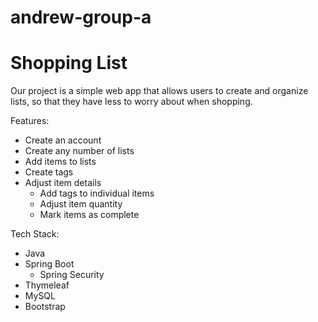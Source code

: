 andrew-group-a
=======
# Shopping List
Our project is a simple web app that allows users to create and organize lists, so that they have less to worry about when shopping.

Features:
<ul>
  <li>Create an account</li>
  <li>Create any number of lists</li>
  <li>Add items to lists</li>
  <li>Create tags</li>
  <li>Adjust item details
    <ul>
      <li>Add tags to individual items</li>
      <li>Adjust item quantity</li>
      <li>Mark items as complete</li>
    </ul>
  </li>  
</ul>

Tech Stack:
<ul>
  <li>Java</li>
  <li>Spring Boot
    <ul>
      <li>Spring Security</li>
    </ul>
  </li>
  <li>Thymeleaf</li>
  <li>MySQL</li>
  <li>Bootstrap</li>
</ul>
